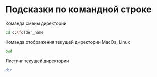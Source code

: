 # Подсказки по командной строке

Команда смены директории
```sh
cd c:\folder_name
```
Команда отображения текущей директории MacOs, Linux
```sh
pwd
```

Листинг текущей директории
```sh
dir
```
